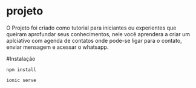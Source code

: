 # projeto
O Projeto foi criado como tutorial para iniciantes ou experientes que queiram aprofundar seus conhecimentos, nele você aprendera a criar um aplciativo com agenda de contatos onde pode-se ligar para o contato, enviar mensagem e acessar o whatsapp.


#Instalação

    npm install

    ionic serve